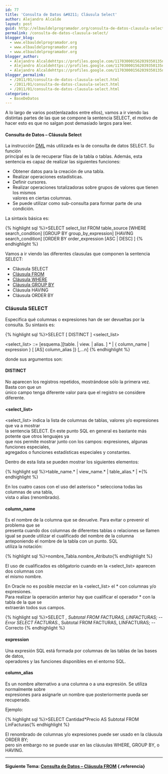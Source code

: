 ```yaml
---
id: 77
title: 'Consulta de Datos &#8211; Cláusula Select'
author: Alejandro Alcalde
layout: post
guid: http://elbauldelprogramador.org/consulta-de-datos-clausula-select/
permalink: /consulta-de-datos-clausula-select/
blogger_blog:
  - www.elbauldelprogramador.org
  - www.elbauldelprogramador.org
  - www.elbauldelprogramador.org
blogger_author:
  - Alejandro Alcaldehttps://profiles.google.com/117030001562039350135noreply@blogger.com
  - Alejandro Alcaldehttps://profiles.google.com/117030001562039350135noreply@blogger.com
  - Alejandro Alcaldehttps://profiles.google.com/117030001562039350135noreply@blogger.com
blogger_permalink:
  - /2011/01/consulta-de-datos-clausula-select.html
  - /2011/01/consulta-de-datos-clausula-select.html
  - /2011/01/consulta-de-datos-clausula-select.html
categories:
  - BaseDeDatos
---
```

<div class="icosql">
</div>

A lo largo de varios post(enlazados entre ellos), vamos a ir viendo las distintas partes de las que se compone la sentencia SELECT, el motivo de hacer esto es que no salgan post demasiado largos para leer.

#### Consulta de Datos &#8211; Cláusula Select

La instrucción [DML][1] más utilizada es la de consulta de datos SELECT. Su función  
principal es la de recuperar filas de la tabla o tablas. Además, esta sentencia es capaz de realizar las siguientes funciones:  
  
<!--more-->

  * Obtener datos para la creación de una tabla.
  * Realizar operaciones estadísticas.
  * Definir cursores.
  * Realizar operaciones totalizadoras sobre grupos de valores que tienen los mismos  
    valores en ciertas columnas.
  * Se puede utilizar como sub-consulta para formar parte de una condición.

La sintaxis básica es:

{% highlight sql %}>SELECT select_list
FROM table_source
[WHERE search_condition]
[GROUP BY group_by_expression]
[HAVING search_condition]
[ORDER BY order_expression [ASC | DESC] ]
{% endhighlight %}

Vamos a ir viendo las diferentes clausulas que componen la sentencia SELECT:

  * Cláusula SELECT
  * [Cláusula FROM][2]
  * [Cláusula WHERE][3]
  * [Cláusula GROUP BY][4]
  * Cláusula HAVING
  * Cláusula ORDER BY



### Cláusula SELECT

Especifica qué columnas o expresiones han de ser devueltas por la consulta. Su sintaxis es:

{% highlight sql %}>SELECT [ DISTINCT ] &lt;select_list>

&lt;select_list> ::= [esquema.][table. | view. | alias. ] * | { column_name | expression }
[ [AS] column_alias ]} [,...n]
{% endhighlight %}

donde sus argumentos son:

#### DISTINCT

No aparecen los registros repetidos, mostrándose sólo la primera vez. Basta con que un  
único campo tenga diferente valor para que el registro se considere diferente.

#### <select_list>

<select_list> indica la lista de columnas de tablas, valores y/o expresiones que va a mostrar  
la sentencia SELECT. En este punto SQL en general es bastante más potente que otros lenguajes ya  
que nos permite mostrar junto con los campos: expresiones, algunas funciones especiales,  
agregados o funciones estadísticas especiales y constantes.

Dentro de esta lista se pueden mostrar los siguientes elementos:

{% highlight sql %}>table_name.* | view_name.* | table_alias.* | *{% endhighlight %}

En los cuatro casos con el uso del asterisco * selecciona todas las columnas de una tabla,  
vista o alias (renombrado).

#### column_name

Es el nombre de la columna que se devuelve. Para evitar o prevenir el problema que se  
presenta cuando dos columnas de diferentes tablas o relaciones se llamen igual se puede utilizar el cualificado del nombre de la columna anteponiendo el nombre de la tabla con un punto. SQL  
utiliza la notación:

{% highlight sql %}>nombre_Tabla.nombre_Atributo{% endhighlight %}

El uso de cualificados es obligatorio cuando en la <select_list> aparecen dos columnas con  
el mismo nombre.

En Oracle no es posible mezclar en la <select_list> el * con columnas y/o expresiones.  
Para realizar la operación anterior hay que cualificar el operador * con la tabla de la que se  
extraerán todos sus campos.

{% highlight sql %}>SELECT *, Subtotal FROM FACTURAS, LINFACTURAS;          -- Error
SELECT FACTURAS.*, Subtotal FROM FACTURAS, LINFACTURAS; -- Correcto
{% endhighlight %}



#### expression

Una expresión SQL está formada por columnas de las tablas de las bases de datos,  
operadores y las funciones disponibles en el entorno SQL.

#### column_alias

Es un nombre alternativo a una columna o a una expresión. Se utiliza normalmente sobre  
expresiones para asignarle un nombre que posteriormente pueda ser recuperado.

Ejemplo:

{% highlight sql %}>SELECT Cantidad*Precio AS Subtotal FROM LinFacturas{% endhighlight %}

El renombrado de columnas y/o expresiones puede ser usado en la cláusula ORDER BY;  
pero sin embargo no se puede usar en las cláusulas WHERE, GROUP BY, o HAVING.

* * *

#### Siguiente Tema: [Consulta de Datos &#8211; Cláusula FROM][2] {.referencia}



 [1]: http://elbauldelprogramador.com/lenguaje-manipulacion-de-datos-dml/
 [2]: http://elbauldelprogramador.com/consulta-de-datos-clausula-from/
 [3]: http://elbauldelprogramador.com/consulta-de-datos-clausula-where/
 [4]: http://elbauldelprogramador.com/consulta-de-datos-clausula-group-by/